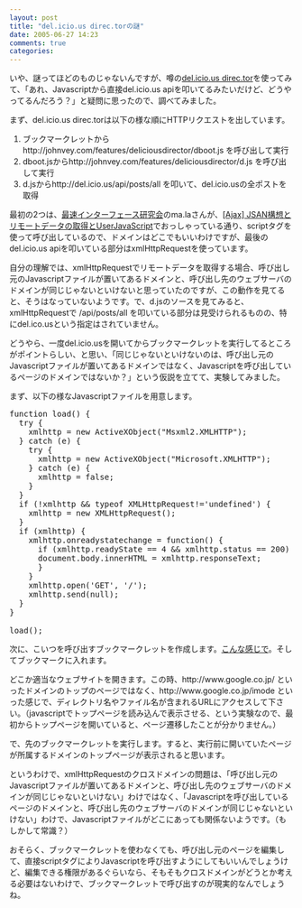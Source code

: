 ```yaml
---
layout: post
title: "del.icio.us direc.torの謎"
date: 2005-06-27 14:23
comments: true
categories: 
---
```

<p class="entryBody">
いや、謎ってほどのものじゃないんですが、噂の<a href="http://johnvey.com/features/deliciousdirector/" target="_blank">del.icio.us direc.tor</a>を使ってみて、「あれ、Javascriptから直接del.icio.us apiを叩いてるみたいだけど、どうやってるんだろう？」と疑問に思ったので、調べてみました。
</p>

<p class="entryBody">
まず、del.icio.us direc.torは以下の様な順にHTTPリクエストを出しています。
</p>

<ol class="entryBody">
<li>ブックマークレットからhttp://johnvey.com/features/deliciousdirector/dboot.js を呼び出して実行</li>
<li>dboot.jsからhttp://johnvey.com/features/deliciousdirector/d.js を呼び出して実行</li>
<li>d.jsからhttp://del.icio.us/api/posts/all を叩いて、del.icio.usの全ポストを取得</li>
</ol>

<p class="entryBody">
最初の2つは、<a href="http://la.ma.la/blog/" target="_blank">最速インターフェース研究会</a>のma.laさんが、<a href="http://la.ma.la/blog/diary_200504140039.htm" target="_blank">[Ajax] JSAN構想とリモートデータの取得とUserJavaScript</a>でおっしゃっている通り、scriptタグを使って呼び出しているので、ドメインはどこでもいいわけですが、最後のdel.icio.us apiを叩いている部分はxmlHttpRequestを使っています。
</p>

<p class="entryBody">
自分の理解では、xmlHttpRequestでリモートデータを取得する場合、呼び出し元のJavascriptファイルが置いてあるドメインと、呼び出し先のウェブサーバのドメインが同じじゃないといけないと思っていたのですが、この動作を見てると、そうはなっていないようです。で、d.jsのソースを見てみると、xmlHttpRequestで /api/posts/all を叩いている部分は見受けられるものの、特にdel.ico.usという指定はされていません。
</p>

<p class="entryBody">
どうやら、一度del.icio.usを開いてからブックマークレットを実行してるところがポイントらしい、と思い、「同じじゃないといけないのは、呼び出し元のJavascriptファイルが置いてあるドメインではなく、Javascriptを呼び出しているページのドメインではないか？」という仮説を立てて、実験してみました。
</p>

<p class="entryBody">
まず、以下の様なJavascriptファイルを用意します。
</p>

<pre class="code">
function load() {
  try {
    xmlhttp = new ActiveXObject("Msxml2.XMLHTTP");
  } catch (e) {
    try {
      xmlhttp = new ActiveXObject("Microsoft.XMLHTTP");
    } catch (e) {
      xmlhttp = false;
    }
  }
  if (!xmlhttp &amp;&amp; typeof XMLHttpRequest!='undefined') {
    xmlhttp = new XMLHttpRequest();
  }
  if (xmlhttp) {
    xmlhttp.onreadystatechange = function() {
      if (xmlhttp.readyState == 4 &amp;&amp; xmlhttp.status == 200) {
	  document.body.innerHTML = xmlhttp.responseText;
      }
    }
    xmlhttp.open('GET', '/');
    xmlhttp.send(null);
  }
}

load();
</pre>

<p class="entryBody">
次に、こいつを呼び出すブックマークレットを作成します。<a href="javascript:void((function() {var%20element=document.createElement('script'); element.setAttribute('src', 'http://mizzy.org/js/test.js'); document.body.appendChild(element)})())">こんな感じで</a>。そしてブックマークに入れます。
</p>

<p class="entryBody">
どこか適当なウェブサイトを開きます。この時、http://www.google.co.jp/ といったドメインのトップのページではなく、http://www.google.co.jp/imode といった感じで、ディレクトリ名やファイル名が含まれるURLにアクセスして下さい。（javascriptでトップページを読み込んで表示させる、という実験なので、最初からトップページを開いていると、ページ遷移したことが分かりません。）
</p>

<p class="entryBody">
で、先のブックマークレットを実行します。すると、実行前に開いていたページが所属するドメインのトップページが表示されると思います。
</p>

<p class="entryBody">
というわけで、xmlHttpRequestのクロスドメインの問題は、「呼び出し元のJavascriptファイルが置いてあるドメインと、呼び出し先のウェブサーバのドメインが同じじゃないといけない」わけではなく、「Javascriptを呼び出しているページのドメインと、呼び出し先のウェブサーバのドメインが同じじゃないといけない」わけで、Javascriptファイルがどこにあっても関係ないようです。（もしかして常識？）
</p>

<p class="entryBody">
おそらく、ブックマークレットを使わなくても、呼び出し元のページを編集して、直接scriptタグによりJavascriptを呼び出すようにしてもいいんでしょうけど、編集できる権限があるぐらいなら、そもそもクロスドメインがどうとか考える必要はないわけで、ブックマークレットで呼び出すのが現実的なんでしょうね。
</p>